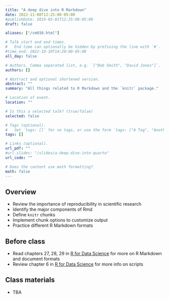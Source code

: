 ```yaml
---
title: "A deep dive into R Markdown"
date: 2022-11-08T12:25:00-05:00
#publishDate: 2019-03-01T12:25:00-05:00
draft: false

aliases: ["/cm010.html"]

# Talk start and end times.
#   End time can optionally be hidden by prefixing the line with `#`.
#time_end: 2022-10-10T14:20:00-05:00
all_day: false

# Authors. Comma separated list, e.g. `["Bob Smith", "David Jones"]`.
authors: []

# Abstract and optional shortened version.
abstract: ""
summary: "All things related to R Markdown and the `knitr` package."

# Location of event.
location: ""

# Is this a selected talk? (true/false)
selected: false

# Tags (optional).
#   Set `tags: []` for no tags, or use the form `tags: ["A Tag", "Another Tag"]` for one or more tags.
tags: []

# Links (optional).
url_pdf: ""
#url_slides: "/slides/a-deep-dive-into-quarto"
url_code: ""

# Does the content use math formatting?
math: false
---
```




## Overview

* Review the importance of reproducibility in scientific research
* Identify the major components of Rmd
* Define `knitr` chunks
* Implement chunk options to customize output
* Practice different R Markdown formats

## Before class

* Read chapters 27, 28, 29 in [R for Data Science](http://r4ds.had.co.nz) for more on R Markdown and document formats
* Review chapter 6 in [R for Data Science](http://r4ds.had.co.nz) for more info on scripts

## Class materials

* TBA

<!--
#* [A dive into R Markdown](/notes/r-markdown/)
-->

<!--
* Complete the [debugging homework assignment](/homework/debugging-rmarkdown/)
-->

